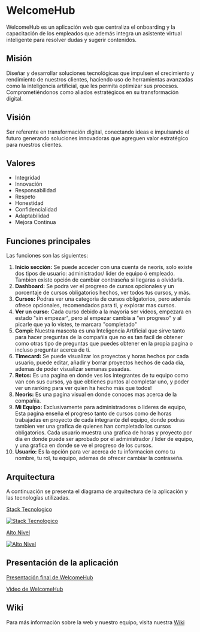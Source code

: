 # WelcomeHub
WelcomeHub es un aplicación web que centraliza el onboarding y la capacitación de los empleados que además integra un asistente virtual inteligente para resolver dudas y sugerir contenidos.

## Misión
Diseñar y desarrollar soluciones tecnológicas que impulsen el crecimiento y rendimiento de nuestros clientes, haciendo uso de herramientas avanzadas como la inteligencia artificial,  que les permita optimizar sus procesos. Comprometiéndonos como aliados estratégicos en su transformación digital.

## Visión
Ser referente en transformación digital, conectando ideas e impulsando el futuro generando soluciones innovadoras que agreguen valor estratégico para nuestros clientes.

## Valores
- Integridad
- Innovación
- Responsabilidad
- Respeto
- Honestidad
- Confidencialidad
- Adaptabilidad
- Mejora Continua

## Funciones principales

Las funciones son las siguientes:

1. **Inicio sección:** Se puede acceder con una cuenta de neoris, solo existe dos tipos de usuario: administrador/ lider de equipo ó empleado. Tambien existe opción de cambiar contraseña si llegaras a olvidarla.
2. **Dashboard:** Se podra ver el progreso de cursos opcionales y un porcentaje de cursos obligatorios hechos, ver todos tus cursos, y más.
3. **Cursos:** Podras ver una categoria de cursos obligatorios, pero además ofrece opcionales, recomendados para ti, y explorar mas cursos.
4. **Ver un curso:** Cada curso debido a la mayoria ser videos, empezara en estado "sin empezar", pero al empezar cambia a "en progreso" y al picarle que ya lo vistes, te marcara "completado"
5. **Compi:** Nuestra mascota es una Inteligencia Artificial que sirve tanto para hacer preguntas de la compañia que no es tan facil de obtener como otras tipo de preguntas que puedes obtener en la propia pagina o incluso preguntar acerca de ti.
6. **Timecard:** Se puede visualizar los proyectos y horas hechos por cada usuario, puede editar, añadir y borrar proyectos hechos de cada dia, ademas de poder visualizar semanas pasadas.
7. **Retos:** Es una pagina en donde ves los integrantes de tu equipo como van con sus cursos, ya que obtienes puntos al completar uno, y poder ver un ranking para ver quien ha hecho más que todos!
8. **Neoris:** Es una pagina visual en donde conoces mas acerca de la compañia.
9. **Mi Equipo:** Exclusivamente para administradores o lideres de equipo, Esta pagina enseña el progreso tanto de cursos como de horas trabajadas en proyecto de cada integrante del equipo, donde podras tambien ver una grafica de quienes han completado los cursos obligatorios. Cada usuario muestra una grafica de horas y proyecto por dia en donde puede ser aprobado por el administrador / lider de equipo, y una grafica en donde se ve el progreso de los cursos.
10. **Usuario:** Es la opción para ver acerca de tu informacion como tu nombre, tu rol, tu equipo, ademas de ofrecer cambiar la contraseña.


## Arquitectura
A continuación se presenta el diagrama de arquitectura de la aplicación y las tecnologías utilizadas.

[Stack Tecnologico](https://drive.google.com/file/d/1OIjOjRX-gH38xyS5uGycfxbtDFGPeNfd/view?usp=sharing)

[![Stack Tecnologico](https://drive.google.com/uc?export=view&id=1OIjOjRX-gH38xyS5uGycfxbtDFGPeNfd)](https://drive.google.com/file/d/1OIjOjRX-gH38xyS5uGycfxbtDFGPeNfd/view?usp=sharing)

[Alto Nivel](https://drive.google.com/file/d/1JzCAfy1Y-JkdX8kp3JJ-qIZ9zna8RBTz/view?usp=sharing)

[![Alto Nivel](https://drive.google.com/uc?export=view&id=1JzCAfy1Y-JkdX8kp3JJ-qIZ9zna8RBTz)](https://drive.google.com/file/d/1JzCAfy1Y-JkdX8kp3JJ-qIZ9zna8RBTz/view?usp=sharing)


## Presentación de la aplicación

[Presentación final de WelcomeHub](https://drive.google.com/file/d/1rsNhI5M2NtxPFj37PJ4tNwrB-FTdCn0n/view?usp=sharing)

[Video de WelcomeHub](https://youtu.be/6T7OmBCh2bw)

## Wiki
Para más información sobre la web y nuestro equipo, visita nuestra [Wiki](https://github.com/mykrex/welcomehub/wiki)
